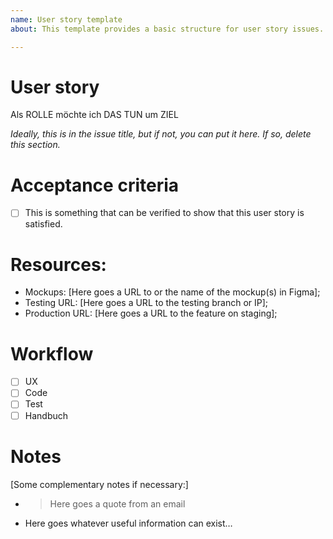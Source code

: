 ```yaml
---
name: User story template
about: This template provides a basic structure for user story issues.

---
```


# User story
Als ROLLE möchte ich DAS TUN um ZIEL

*Ideally, this is in the issue title, but if not, you can put it here. If so, delete this section.*

# Acceptance criteria

- [ ] This is something that can be verified to show that this user story is satisfied.

# Resources:

* Mockups: [Here goes a URL to or the name of the mockup(s) in Figma];
* Testing URL: [Here goes a URL to the testing branch or IP];
* Production URL: [Here goes a URL to the feature on staging];

# Workflow

- [ ] UX
- [ ] Code
- [ ] Test
- [ ] Handbuch

# Notes

[Some complementary notes if necessary:]

* > Here goes a quote from an email
* Here goes whatever useful information can exist…
